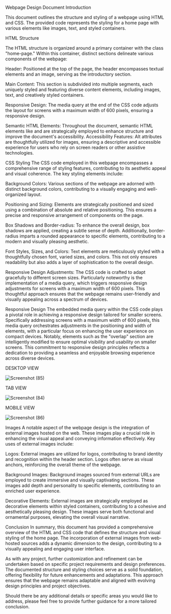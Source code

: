 Webpage Design Document Introduction

This document outlines the structure and styling of a webpage using HTML and CSS. The provided code represents the styling for a home page with various elements like images, text, and styled containers.

HTML Structure

The HTML structure is organized around a primary container with the class "home-page." Within this container, distinct sections delineate various components of the webpage:

Header: Positioned at the top of the page, the header encompasses textual elements and an image, serving as the introductory section.

Main Content: This section is subdivided into multiple segments, each uniquely styled and featuring diverse content elements, including images, text, and creatively styled containers.

Responsive Design: The media query at the end of the CSS code adjusts the layout for screens with a maximum width of 600 pixels, ensuring a responsive design.

Semantic HTML Elements: Throughout the document, semantic HTML elements like and are strategically employed to enhance structure and improve the document's accessibility. Accessibility Features: Alt attributes are thoughtfully utilized for images, ensuring a descriptive and accessible experience for users who rely on screen readers or other assistive technologies.

CSS Styling The CSS code employed in this webpage encompasses a comprehensive range of styling features, contributing to its aesthetic appeal and visual coherence. The key styling elements include:

Background Colors: Various sections of the webpage are adorned with distinct background colors, contributing to a visually engaging and well-organized layout.

Positioning and Sizing: Elements are strategically positioned and sized using a combination of absolute and relative positioning. This ensures a precise and responsive arrangement of components on the page.

Box Shadows and Border-radius: To enhance the overall design, box shadows are applied, creating a subtle sense of depth. Additionally, border-radius imparts a rounded appearance to specific elements, contributing to a modern and visually pleasing aesthetic.

Font Styles, Sizes, and Colors: Text elements are meticulously styled with a thoughtfully chosen font, varied sizes, and colors. This not only ensures readability but also adds a layer of sophistication to the overall design.

Responsive Design Adjustments: The CSS code is crafted to adapt gracefully to different screen sizes. Particularly noteworthy is the implementation of a media query, which triggers responsive design adjustments for screens with a maximum width of 600 pixels. This thoughtful approach ensures that the webpage remains user-friendly and visually appealing across a spectrum of devices.

Responsive Design The embedded media query within the CSS code plays a pivotal role in achieving a responsive design tailored for smaller screens. Specifically addressing screens with a maximum width of 600 pixels, this media query orchestrates adjustments in the positioning and width of elements, with a particular focus on enhancing the user experience on compact devices. Notably, elements such as the "overlap" section are intelligently modified to ensure optimal visibility and usability on smaller screens. This commitment to responsive design principles reflects a dedication to providing a seamless and enjoyable browsing experience across diverse devices.

DESKTOP VIEW

![Screenshot (85)](https://github.com/Deepthipenjarla/ResponsiveImage/assets/110033651/ed67a0b1-85b2-4998-aa88-06fe243750ed)

TAB VIEW

![Screenshot (84)](https://github.com/Deepthipenjarla/ResponsiveImage/assets/110033651/88fa95ac-93ce-4a2e-ad10-435fbd7ab7f0)

MOBILE VIEW

![Screenshot (86)](https://github.com/Deepthipenjarla/ResponsiveImage/assets/110033651/9ee64aa5-2d9e-4ae1-9512-0be465a6087e)

Images A notable aspect of the webpage design is the integration of external images hosted on the web. These images play a crucial role in enhancing the visual appeal and conveying information effectively. Key uses of external images include:

Logos: External images are utilized for logos, contributing to brand identity and recognition within the header section. Logos often serve as visual anchors, reinforcing the overall theme of the webpage.

Background Images: Background images sourced from external URLs are employed to create immersive and visually captivating sections. These images add depth and personality to specific elements, contributing to an enriched user experience.

Decorative Elements: External images are strategically employed as decorative elements within styled containers, contributing to a cohesive and aesthetically pleasing design. These images serve both functional and ornamental purposes, elevating the overall visual narrative.

Conclusion In summary, this document has provided a comprehensive overview of the HTML and CSS code that defines the structure and visual styling of the home page. The incorporation of external images from web-hosted sources adds a dynamic dimension to the design, contributing to a visually appealing and engaging user interface.

As with any project, further customization and refinement can be undertaken based on specific project requirements and design preferences. The documented structure and styling choices serve as a solid foundation, offering flexibility for future enhancements and adaptations. This approach ensures that the webpage remains adaptable and aligned with evolving design principles and project objectives.

Should there be any additional details or specific areas you would like to address, please feel free to provide further guidance for a more tailored conclusion.

